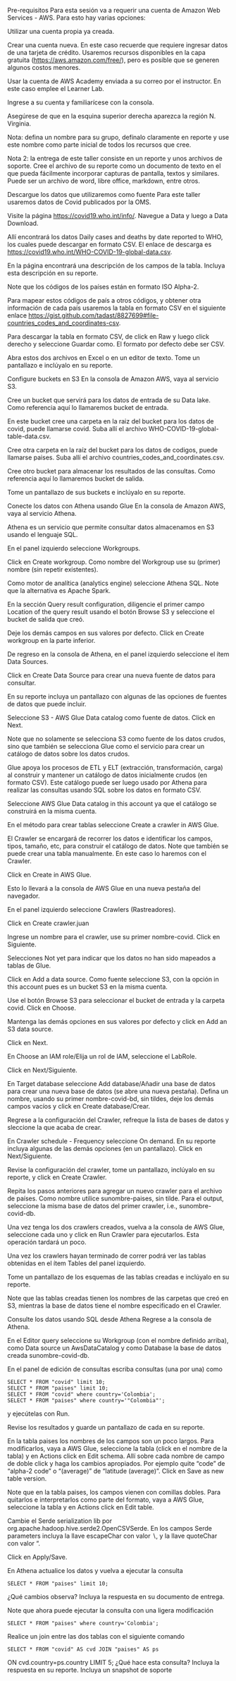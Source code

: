 Pre-requisitos
Para esta sesión va a requerir una cuenta de Amazon Web Services - AWS. Para esto hay varias opciones:

Utilizar una cuenta propia ya creada.

Crear una cuenta nueva. En este caso recuerde que requiere ingresar datos de una tarjeta de crédito. Usaremos recursos disponibles en la capa gratuita (https://aws.amazon.com/free/), pero es posible que se generen algunos costos menores.

Usar la cuenta de AWS Academy enviada a su correo por el instructor. En este caso emplee el Learner Lab.

Ingrese a su cuenta y familiarícese con la consola.

Asegúrese de que en la esquina superior derecha aparezca la región N. Virginia.

Nota: defina un nombre para su grupo, defínalo claramente en reporte y use este nombre como parte inicial de todos los recursos que cree.

Nota 2: la entrega de este taller consiste en un reporte y unos archivos de soporte. Cree el archivo de su reporte como un documento de texto en el que pueda fácilmente incorporar capturas de pantalla, textos y similares. Puede ser un archivo de word, libre office, markdown, entre otros.

Descargue los datos que utilizaremos como fuente
Para este taller usaremos datos de Covid publicados por la OMS.

Visite la página https://covid19.who.int/info/. Navegue a Data y luego a Data Download.

Allí encontrará los datos Daily cases and deaths by date reported to WHO, los cuales puede descargar en formato CSV. El enlace de descarga es https://covid19.who.int/WHO-COVID-19-global-data.csv.

En la página encontrará una descripción de los campos de la tabla. Incluya esta descripción en su reporte.

Note que los códigos de los países están en formato ISO Alpha-2.

Para mapear estos códigos de país a otros códigos, y obtener otra información de cada país usaremos la tabla en formato CSV en el siguiente enlace https://gist.github.com/tadast/8827699#file-countries_codes_and_coordinates-csv.

Para descargar la tabla en formato CSV, de click en Raw y luego click derecho y seleccione Guardar como. El formato por defecto debe ser CSV.

Abra estos dos archivos en Excel o en un editor de texto. Tome un pantallazo e inclúyalo en su reporte.

Configure buckets en S3
En la consola de Amazon AWS, vaya al servicio S3.

Cree un bucket que servirá para los datos de entrada de su Data lake. Como referencia aquí lo llamaremos bucket de entrada.

En este bucket cree una carpeta en la raiz del bucket para los datos de covid, puede llamarse covid. Suba allí el archivo WHO-COVID-19-global-table-data.csv.

Cree otra carpeta en la raíz del bucket para los datos de codigos, puede llamarse paises. Suba allí el archivo countries_codes_and_coordinates.csv.

Cree otro bucket para almacenar los resultados de las consultas. Como referencia aquí lo llamaremos bucket de salida.

Tome un pantallazo de sus buckets e inclúyalo en su reporte.

Conecte los datos con Athena usando Glue
En la consola de Amazon AWS, vaya al servicio Athena.

Athena es un servicio que permite consultar datos almacenamos en S3 usando el lenguaje SQL.

En el panel izquierdo seleccione Workgroups.

Click en Create workgroup. Como nombre del Workgroup use su (primer) nombre (sin repetir existentes).

Como motor de analítica (analytics engine) seleccione Athena SQL. Note que la alternativa es Apache Spark.

En la sección Query result configuration, diligencie el primer campo Location of the query result usando el botón Browse S3 y seleccione el bucket de salida que creó.

Deje los demás campos en sus valores por defecto. Click en Create workgroup en la parte inferior.

De regreso en la consola de Athena, en el panel izquierdo seleccione el ítem Data Sources.

Click en Create Data Source para crear una nueva fuente de datos para consultar.

En su reporte incluya un pantallazo con algunas de las opciones de fuentes de datos que puede incluir.

Seleccione S3 - AWS Glue Data catalog como fuente de datos. Click en Next.

Note que no solamente se selecciona S3 como fuente de los datos crudos, sino que también se selecciona Glue como el servicio para crear un catálogo de datos sobre los datos crudos.

Glue apoya los procesos de ETL y ELT (extracción, transformación, carga) al construir y mantener un catálogo de datos inicialmente crudos (en formato CSV). Este catálogo puede ser luego usado por Athena para realizar las consultas usando SQL sobre los datos en formato CSV.

Seleccione AWS Glue Data catalog in this account ya que el catálogo se construirá en la misma cuenta.

En el método para crear tablas seleccione Create a crawler in AWS Glue.

El Crawler se encargará de recorrer los datos e identificar los campos, tipos, tamaño, etc, para construir el catálogo de datos. Note que también se puede crear una tabla manualmente. En este caso lo haremos con el Crawler.

Click en Create in AWS Glue.

Esto lo llevará a la consola de AWS Glue en una nueva pestaña del navegador.

En el panel izquierdo seleccione Crawlers (Rastreadores).

Click en Create crawler.juan

Ingrese un nombre para el crawler, use su primer nombre-covid. Click en Siguiente.

Selecciones Not yet para indicar que los datos no han sido mapeados a tablas de Glue.

Click en Add a data source. Como fuente seleccione S3, con la opción in this account pues es un bucket S3 en la misma cuenta.

Use el botón Browse S3 para seleccionar el bucket de entrada y la carpeta covid. Click en Choose.

Mantenga las demás opciones en sus valores por defecto y click en Add an S3 data source.

Click en Next.

En Choose an IAM role/Elija un rol de IAM, seleccione el LabRole.

Click en Next/Siguiente.

En Target database seleccione Add database/Añadir una base de datos para crear una nueva base de datos (se abre una nueva pestaña). Defina un nombre, usando su primer nombre-covid-bd, sin tildes, deje los demás campos vacíos y click en Create database/Crear.

Regrese a la configuración del Crawler, refreque la lista de bases de datos y sleccione la que acaba de crear.

En Crawler schedule - Frequency seleccione On demand. En su reporte incluya algunas de las demás opciones (en un pantallazo). Click en Next/Siguiente.

Revise la configuración del crawler, tome un pantallazo, inclúyalo en su reporte, y click en Create Crawler.

Repita los pasos anteriores para agregar un nuevo crawler para el archivo de países. Como nombre utilice sunombre-paises, sin tilde. Para el output, seleccione la misma base de datos del primer crawler, i.e., sunombre-covid-db.

Una vez tenga los dos crawlers creados, vuelva a la consola de AWS Glue, seleccione cada uno y click en Run Crawler para ejecutarlos. Esta operación tardará un poco.

Una vez los crawlers hayan terminado de correr podrá ver las tablas obtenidas en el ítem Tables del panel izquierdo.

Tome un pantallazo de los esquemas de las tablas creadas e inclúyalo en su reporte.

Note que las tablas creadas tienen los nombres de las carpetas que creó en S3, mientras la base de datos tiene el nombre especificado en el Crawler.

Consulte los datos usando SQL desde Athena
Regrese a la consola de Athena.

En el Editor query seleccione su Workgroup (con el nombre definido arriba), como Data source un AwsDataCatalog y como Database la base de datos creada sunombre-covid-db.

En el panel de edición de consultas escriba consultas (una por una) como

    SELECT * FROM "covid" limit 10;
    SELECT * FROM "paises" limit 10;
    SELECT * FROM "covid" where country='Colombia';
    SELECT * FROM "paises" where country='"Colombia"';

y ejecútelas con Run.

Revise los resultados y guarde un pantallazo de cada en su reporte.

En la tabla paises los nombres de los campos son un poco largos. Para modificarlos, vaya a AWS Glue, seleccione la tabla (click en el nombre de la tabla) y en Actions click en Edit schema. Allí sobre cada nombre de campo de doble click y haga los cambios apropiados. Por ejemplo quite “code” de “alpha-2 code” o “(average)” de “latitude (average)”. Click en Save as new table version.

Note que en la tabla paises, los campos vienen con comillas dobles. Para quitarlos e interpretarlos como parte del formato, vaya a AWS Glue, seleccione la tabla y en Actions click en Edit table.

Cambie el Serde serialization lib por org.apache.hadoop.hive.serde2.OpenCSVSerde. En los campos Serde parameters incluya la llave escapeChar con valor ∖, y la llave quoteChar con valor “.

Click en Apply/Save.

En Athena actualice los datos y vuelva a ejecutar la consulta

    SELECT * FROM "paises" limit 10;

¿Qué cambios observa? Incluya la respuesta en su documento de entrega.

Note que ahora puede ejecutar la consulta con una ligera modificación

    SELECT * FROM "paises" where country='Colombia';

Realice un join entre las dos tablas con el siguiente comando

    SELECT * FROM "covid" AS cvd JOIN "paises" AS ps

ON cvd.country=ps.country
LIMIT 5;
¿Qué hace esta consulta? Incluya la respuesta en su reporte. Incluya un snapshot de soporte
